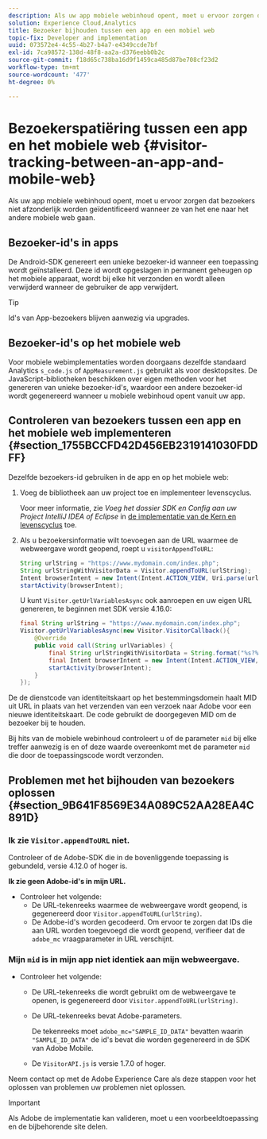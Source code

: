 ```yaml
---
description: Als uw app mobiele webinhoud opent, moet u ervoor zorgen dat bezoekers niet afzonderlijk worden geïdentificeerd wanneer ze van het ene naar het andere mobiele web gaan.
solution: Experience Cloud,Analytics
title: Bezoeker bijhouden tussen een app en een mobiel web
topic-fix: Developer and implementation
uuid: 073572e4-4c55-4b27-b4a7-e4349ccde7bf
exl-id: 7ca98572-138d-48f8-aa2a-d376eebb0b2c
source-git-commit: f18d65c738ba16d9f1459ca485d87be708cf23d2
workflow-type: tm+mt
source-wordcount: '477'
ht-degree: 0%

---
```


# Bezoekerspatiëring tussen een app en het mobiele web {#visitor-tracking-between-an-app-and-mobile-web}

Als uw app mobiele webinhoud opent, moet u ervoor zorgen dat bezoekers niet afzonderlijk worden geïdentificeerd wanneer ze van het ene naar het andere mobiele web gaan.

## Bezoeker-id&#39;s in apps

De Android-SDK genereert een unieke bezoeker-id wanneer een toepassing wordt geïnstalleerd. Deze id wordt opgeslagen in permanent geheugen op het mobiele apparaat, wordt bij elke hit verzonden en wordt alleen verwijderd wanneer de gebruiker de app verwijdert.

>[!TIP]
>
>Id&#39;s van App-bezoekers blijven aanwezig via upgrades.

## Bezoeker-id&#39;s op het mobiele web

Voor mobiele webimplementaties worden doorgaans dezelfde standaard Analytics `s_code.js` of `AppMeasurement.js` gebruikt als voor desktopsites. De JavaScript-bibliotheken beschikken over eigen methoden voor het genereren van unieke bezoeker-id&#39;s, waardoor een andere bezoeker-id wordt gegenereerd wanneer u mobiele webinhoud opent vanuit uw app.

## Controleren van bezoekers tussen een app en het mobiele web implementeren {#section_1755BCCFD42D456EB2319141030FDDFF}

Dezelfde bezoekers-id gebruiken in de app en op het mobiele web:

1. Voeg de bibliotheek aan uw project toe en implementeer levenscyclus.

   Voor meer informatie, zie *Voeg het dossier SDK en Config aan uw Project IntelliJ IDEA of Eclipse* in [de implementatie van de Kern en levenscyclus](/help/android/getting-started/dev-qs.md) toe.

1. Als u bezoekersinformatie wilt toevoegen aan de URL waarmee de webweergave wordt geopend, roept u `visitorAppendToURL`:

   ```java
   String urlString = "https://www.mydomain.com/index.php"; 
   String urlStringWithVisitorData = Visitor.appendToURL(urlString); 
   Intent browserIntent = new Intent(Intent.ACTION_VIEW, Uri.parse(urlStringWithVisitorData)); 
   startActivity(browserIntent);
   ```

   U kunt `Visitor.getUrlVariablesAsync` ook aanroepen en uw eigen URL genereren, te beginnen met SDK versie 4.16.0:

   ```java
   final String urlString = "https://www.mydomain.com/index.php"; 
   Visitor.getUrlVariablesAsync(new Visitor.VisitorCallback(){ 
       @Override 
       public void call(String urlVariables) { 
           final String urlStringWithVisitorData = String.format("%s?%s", urlString, urlVariables); 
           final Intent browserIntent = new Intent(Intent.ACTION_VIEW, Uri.parse(urlStringWithVisitorData)); 
           startActivity(browserIntent); 
       } 
   });
   ```

De de dienstcode van identiteitskaart op het bestemmingsdomein haalt MID uit URL in plaats van het verzenden van een verzoek naar Adobe voor een nieuwe identiteitskaart. De code gebruikt de doorgegeven MID om de bezoeker bij te houden.

Bij hits van de mobiele webinhoud controleert u of de parameter `mid` bij elke treffer aanwezig is en of deze waarde overeenkomt met de parameter `mid` die door de toepassingscode wordt verzonden.

## Problemen met het bijhouden van bezoekers oplossen {#section_9B641F8569E34A089C52AA28EA4C891D}

### Ik zie `Visitor.appendToURL` niet.

Controleer of de Adobe-SDK die in de bovenliggende toepassing is gebundeld, versie 4.12.0 of hoger is.

**Ik zie geen Adobe-id&#39;s in mijn URL.**

* Controleer het volgende:
   * De URL-tekenreeks waarmee de webweergave wordt geopend, is gegenereerd door `Visitor.appendToURL(urlString)`.
   * De Adobe-id&#39;s worden gecodeerd.
Om ervoor te zorgen dat IDs die aan URL worden toegevoegd die wordt geopend, verifieer dat de `adobe_mc` vraagparameter in URL verschijnt.

### Mijn `mid` is in mijn app niet identiek aan mijn webweergave.

* Controleer het volgende:

   * De URL-tekenreeks die wordt gebruikt om de webweergave te openen, is gegenereerd door `Visitor.appendToURL(urlString)`.
   * De URL-tekenreeks bevat Adobe-parameters.

      De tekenreeks moet `adobe_mc="SAMPLE_ID_DATA"` bevatten waarin `"SAMPLE_ID_DATA"` de id&#39;s bevat die worden gegenereerd in de SDK van Adobe Mobile.
   * De `VisitorAPI.js` is versie 1.7.0 of hoger.

Neem contact op met de Adobe Experience Care als deze stappen voor het oplossen van problemen uw problemen niet oplossen.

>[!IMPORTANT]
>
>Als Adobe de implementatie kan valideren, moet u een voorbeeldtoepassing en de bijbehorende site delen.
